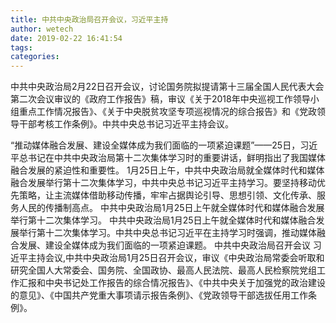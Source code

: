 ```yaml
---
title: 中共中央政治局召开会议，习近平主持
author: wetech
date: 2019-02-22 16:41:54
tags: 
categories: 
---
```

 
<!-- more -->
中共中央政治局2月22日召开会议，讨论国务院拟提请第十三届全国人民代表大会第二次会议审议的《政府工作报告》稿，审议《关于2018年中央巡视工作领导小组重点工作情况报告》、《关于中央脱贫攻坚专项巡视情况的综合报告》和《党政领导干部考核工作条例》。中共中央总书记习近平主持会议。
 
 
“推动媒体融合发展、建设全媒体成为我们面临的一项紧迫课题”——25日，习近平总书记在中共中央政治局第十二次集体学习时的重要讲话，鲜明指出了我国媒体融合发展的紧迫性和重要性。
1月25日上午，中共中央政治局就全媒体时代和媒体融合发展举行第十二次集体学习，中共中央总书记习近平主持学习。要坚持移动优先策略，让主流媒体借助移动传播，牢牢占据舆论引导、思想引领、文化传承、服务人民的传播制高点。
中共中央政治局1月25日上午就全媒体时代和媒体融合发展举行第十二次集体学习。
中共中央政治局1月25日上午就全媒体时代和媒体融合发展举行第十二次集体学习。中共中央总书记习近平在主持学习时强调，推动媒体融合发展、建设全媒体成为我们面临的一项紧迫课题。
中共中央政治局召开会议 习近平主持会议,中共中央政治局1月25日召开会议，审议《中央政治局常委会听取和研究全国人大常委会、国务院、全国政协、最高人民法院、最高人民检察院党组工作汇报和中央书记处工作报告的综合情况报告》、《中共中央关于加强党的政治建设的意见》、《中国共产党重大事项请示报告条例》、《党政领导干部选拔任用工作条例》。
